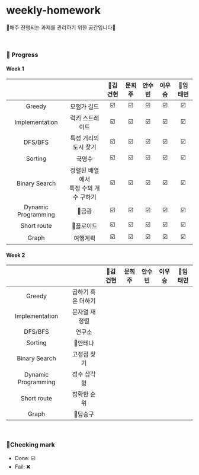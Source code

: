 # weekly-homework
🍒매주 진행되는 과제를 관리하기 위한 공간입니다🍒

<br>


### 🍒 Progress

#### Week 1
|              |             | 👑김건현    | 문희주        | 안수빈       | 이우승       | 🦄임태민       |
| :------:  | :------: |  :-------: |  :-------: | :-------:  | :-------:  | :-------:  |
| Greedy               | 모험가 길드                          |     ☑️         |             ☑️ |          ☑️ |      ☑️        |         ☑️ |
| Implementation       | 럭키 스트레이트                      |     ☑️         |             ☑️ |          ☑️ |      ☑️        |         ☑️ |
| DFS/BFS              | 특정 거리의 도시 찾기                |       ☑️       |             ☑️ |          ☑️ |      ☑️        |         ☑️ |
| Sorting              | 국영수                              |       ☑️       |             ☑️ |          ☑️ |       ☑️       |         ☑️ |
| Binary Search        | 정렬된 배열에서 <br>특정 수의 개수 구하기        |      ☑️        |             ☑️ |          ☑️ |     ☑️         |         ☑️ |
| Dynamic Programming  | 👑금광                                |       ☑️       |             ☑️ |          ☑️ |      ☑️        |         ☑️ |
| Short route          | 🦄플로이드                           |       ☑️       |            ☑️ |          ☑️ |       ☑️       |     ☑️     |
| Graph                | 여행계획                            |        ☑️      |             ☑️ |          ☑️ |      ☑️        |      ☑️    |


#### Week 2
|              |             | 👑김건현    | 문희주        | 안수빈       | 이우승       | 🦄임태민       |
| :------:  | :------: |  :-------: |  :-------: | :-------:  | :-------:  | :-------:  |
| Greedy               | 곱하기 혹은 더하기       |              |             |           |              |          |
| Implementation       | 문자열 재정렬           |              |              |           |              |          |
| DFS/BFS              | 연구소                |              |              |           |              |          |
| Sorting              | 👑안테나                |              |              |           |            |          |
| Binary Search        | 고정점 찾기            |              |              |           |              |          |
| Dynamic Programming  | 정수 삼각형            |              |            |           |              |          |
| Short route          | 정확한 순위            |              |             |           |              |         |
| Graph                | 🦄탑승구                |              |              |           |              |          |

<br>

### 🍒Checking mark
* Done: ☑️ <br>
* Fail: ❌ <br>
